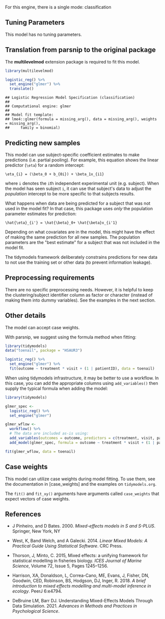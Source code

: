 


For this engine, there is a single mode: classification

## Tuning Parameters

This model has no tuning parameters.

## Translation from parsnip to the original package

The **multilevelmod** extension package is required to fit this model.


``` r
library(multilevelmod)

logistic_reg() %>% 
  set_engine("glmer") %>% 
  translate()
```

```
## Logistic Regression Model Specification (classification)
## 
## Computational engine: glmer 
## 
## Model fit template:
## lme4::glmer(formula = missing_arg(), data = missing_arg(), weights = missing_arg(), 
##     family = binomial)
```


## Predicting new samples

This model can use subject-specific coefficient estimates to make predictions (i.e. partial pooling). For example, this equation shows the linear predictor (`\eta`) for a random intercept: 

```
\eta_{i} = (\beta_0 + b_{0i}) + \beta_1x_{i1}
```

where `i` denotes the `i`th independent experimental unit (e.g. subject). When the model has seen subject `i`, it can use that subject's data to adjust the _population_ intercept to be more specific to that subjects results. 

What happens when data are being predicted for a subject that was not used in the model fit? In that case, this package uses _only_ the population parameter estimates for prediction: 

```
\hat{\eta}_{i'} = \hat{\beta}_0+ \hat{\beta}x_{i'1}
```

Depending on what covariates are in the model, this might have the effect of making the same prediction for all new samples. The population parameters are the "best estimate" for a subject that was not included in the model fit.  

The tidymodels framework deliberately constrains predictions for new data to not use the training set or other data (to prevent information leakage). 


## Preprocessing requirements

There are no specific preprocessing needs. However, it is helpful to keep the clustering/subject identifier column as factor or character (instead of making them into dummy variables). See the examples in the next section. 

## Other details

The model can accept case weights. 

With parsnip, we suggest using the formula method when fitting: 

```r
library(tidymodels)
data("toenail", package = "HSAUR3")

logistic_reg() %>% 
  set_engine("glmer") %>% 
  fit(outcome ~ treatment * visit + (1 | patientID), data = toenail)
```

When using tidymodels infrastructure, it may be better to use a workflow. In this case, you can add the appropriate columns using `add_variables()` then supply the typical formula when adding the model: 

```r
library(tidymodels)

glmer_spec <- 
  logistic_reg() %>% 
  set_engine("glmer")

glmer_wflow <- 
  workflow() %>% 
  # The data are included as-is using:
  add_variables(outcomes = outcome, predictors = c(treatment, visit, patientID)) %>% 
  add_model(glmer_spec, formula = outcome ~ treatment * visit + (1 | patientID))

fit(glmer_wflow, data = toenail)
```

## Case weights


This model can utilize case weights during model fitting. To use them, see the documentation in [case_weights] and the examples on `tidymodels.org`. 

The `fit()` and `fit_xy()` arguments have arguments called `case_weights` that expect vectors of case weights. 

## References

 - 	J Pinheiro, and D Bates. 2000. _Mixed-effects models in S and S-PLUS_. Springer, New York, NY
 
 - West, K, Band Welch, and A Galecki. 2014. _Linear Mixed Models: A Practical Guide Using Statistical Software_. CRC Press.
 
  - Thorson, J, Minto, C. 2015, Mixed effects: a unifying framework for statistical modelling in fisheries biology. _ICES Journal of Marine Science_, Volume 72, Issue 5, Pages 1245–1256.
  
  - Harrison, XA, Donaldson, L, Correa-Cano, ME, Evans, J, Fisher, DN, Goodwin, CED, Robinson, BS, Hodgson, DJ, Inger, R. 2018. _A brief introduction to mixed effects modelling and multi-model inference in ecology_. PeerJ 6:e4794. 
  
  - DeBruine LM, Barr DJ. Understanding Mixed-Effects Models Through Data Simulation. 2021. _Advances in Methods and Practices in Psychological Science_.   
  
